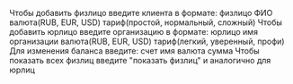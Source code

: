 Чтобы добавить физлицо введите клиента в формате: физлицо ФИО валюта(RUB, EUR, USD) тариф(простой, нормальный, сложный)
Чтобы добавить юрлицо введите организацию в формате: юрлицо имя организации валюта(RUB, EUR, USD) тариф(легкий, уверенный, профи)
Для изменения баланса введите: счет имя валюта сумма
Чтобы показать всех физлиц введите \"показать физлиц\" и аналогично для юрлиц
